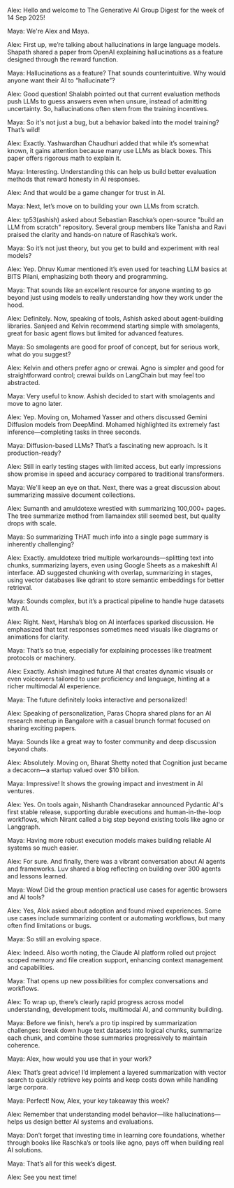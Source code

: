 Alex: Hello and welcome to The Generative AI Group Digest for the week of 14 Sep 2025!

Maya: We're Alex and Maya.

Alex: First up, we’re talking about hallucinations in large language models. Shapath shared a paper from OpenAI explaining hallucinations as a feature designed through the reward function.

Maya: Hallucinations as a feature? That sounds counterintuitive. Why would anyone want their AI to “hallucinate”?

Alex: Good question! Shalabh pointed out that current evaluation methods push LLMs to guess answers even when unsure, instead of admitting uncertainty. So, hallucinations often stem from the training incentives.

Maya: So it's not just a bug, but a behavior baked into the model training? That’s wild!

Alex: Exactly. Yashwardhan Chaudhuri added that while it’s somewhat known, it gains attention because many use LLMs as black boxes. This paper offers rigorous math to explain it.

Maya: Interesting. Understanding this can help us build better evaluation methods that reward honesty in AI responses.

Alex: And that would be a game changer for trust in AI.

Maya: Next, let’s move on to building your own LLMs from scratch.

Alex: tp53(ashish) asked about Sebastian Raschka’s open-source "build an LLM from scratch" repository. Several group members like Tanisha and Ravi praised the clarity and hands-on nature of Raschka’s work.

Maya: So it’s not just theory, but you get to build and experiment with real models?

Alex: Yep. Dhruv Kumar mentioned it’s even used for teaching LLM basics at BITS Pilani, emphasizing both theory and programming.

Maya: That sounds like an excellent resource for anyone wanting to go beyond just using models to really understanding how they work under the hood.

Alex: Definitely. Now, speaking of tools, Ashish asked about agent-building libraries. Sanjeed and Kelvin recommend starting simple with smolagents, great for basic agent flows but limited for advanced features.

Maya: So smolagents are good for proof of concept, but for serious work, what do you suggest?

Alex: Kelvin and others prefer agno or crewai. Agno is simpler and good for straightforward control; crewai builds on LangChain but may feel too abstracted.

Maya: Very useful to know. Ashish decided to start with smolagents and move to agno later.

Alex: Yep. Moving on, Mohamed Yasser and others discussed Gemini Diffusion models from DeepMind. Mohamed highlighted its extremely fast inference—completing tasks in three seconds.

Maya: Diffusion-based LLMs? That’s a fascinating new approach. Is it production-ready?

Alex: Still in early testing stages with limited access, but early impressions show promise in speed and accuracy compared to traditional transformers.

Maya: We'll keep an eye on that. Next, there was a great discussion about summarizing massive document collections.

Alex: Sumanth and amuldotexe wrestled with summarizing 100,000+ pages. The tree summarize method from llamaindex still seemed best, but quality drops with scale.

Maya: So summarizing THAT much info into a single page summary is inherently challenging?

Alex: Exactly. amuldotexe tried multiple workarounds—splitting text into chunks, summarizing layers, even using Google Sheets as a makeshift AI interface. AD suggested chunking with overlap, summarizing in stages, using vector databases like qdrant to store semantic embeddings for better retrieval.

Maya: Sounds complex, but it’s a practical pipeline to handle huge datasets with AI.

Alex: Right. Next, Harsha’s blog on AI interfaces sparked discussion. He emphasized that text responses sometimes need visuals like diagrams or animations for clarity.

Maya: That’s so true, especially for explaining processes like treatment protocols or machinery.

Alex: Exactly. Ashish imagined future AI that creates dynamic visuals or even voiceovers tailored to user proficiency and language, hinting at a richer multimodal AI experience.

Maya: The future definitely looks interactive and personalized!

Alex: Speaking of personalization, Paras Chopra shared plans for an AI research meetup in Bangalore with a casual brunch format focused on sharing exciting papers.

Maya: Sounds like a great way to foster community and deep discussion beyond chats.

Alex: Absolutely. Moving on, Bharat Shetty noted that Cognition just became a decacorn—a startup valued over $10 billion.

Maya: Impressive! It shows the growing impact and investment in AI ventures.

Alex: Yes. On tools again, Nishanth Chandrasekar announced Pydantic AI's first stable release, supporting durable executions and human-in-the-loop workflows, which Nirant called a big step beyond existing tools like agno or Langgraph.

Maya: Having more robust execution models makes building reliable AI systems so much easier.

Alex: For sure. And finally, there was a vibrant conversation about AI agents and frameworks. Luv shared a blog reflecting on building over 300 agents and lessons learned.

Maya: Wow! Did the group mention practical use cases for agentic browsers and AI tools?

Alex: Yes, Alok asked about adoption and found mixed experiences. Some use cases include summarizing content or automating workflows, but many often find limitations or bugs.

Maya: So still an evolving space.

Alex: Indeed. Also worth noting, the Claude AI platform rolled out project scoped memory and file creation support, enhancing context management and capabilities.

Maya: That opens up new possibilities for complex conversations and workflows.

Alex: To wrap up, there’s clearly rapid progress across model understanding, development tools, multimodal AI, and community building.

Maya: Before we finish, here’s a pro tip inspired by summarization challenges: break down huge text datasets into logical chunks, summarize each chunk, and combine those summaries progressively to maintain coherence.

Maya: Alex, how would you use that in your work?

Alex: That’s great advice! I’d implement a layered summarization with vector search to quickly retrieve key points and keep costs down while handling large corpora.

Maya: Perfect! Now, Alex, your key takeaway this week?

Alex: Remember that understanding model behavior—like hallucinations—helps us design better AI systems and evaluations.

Maya: Don’t forget that investing time in learning core foundations, whether through books like Raschka’s or tools like agno, pays off when building real AI solutions.

Maya: That’s all for this week’s digest.

Alex: See you next time!